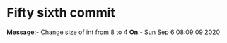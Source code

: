 # Fifty sixth commit

**Message**:- Change size of int from 8 to 4
**On**:- Sun Sep 6 08:09:09 2020

